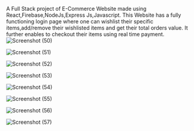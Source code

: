 A Full Stack project of E-Commerce Website made using React,Firebase,NodeJs,Express Js,Javascript.
This Website has a fully functioning login page where one can wishlist their specific items,add/remove their wishlisted items and get their total orders value.
It further enables to checkout their items using real time payment.
![Screenshot (50)](https://user-images.githubusercontent.com/96865822/179939416-7063685c-7e0c-4198-86f7-7a0fb0fb4b27.png)

![Screenshot (51)](https://user-images.githubusercontent.com/96865822/179939433-33fe5d50-2387-47a9-8d67-f40ff85e0783.png)

![Screenshot (52)](https://user-images.githubusercontent.com/96865822/179939442-2bd875aa-5bcb-4919-b4f2-fcaf957da848.png)

![Screenshot (53)](https://user-images.githubusercontent.com/96865822/179939454-7978a27e-a7ec-469e-9d48-a7269a582c29.png)

![Screenshot (54)](https://user-images.githubusercontent.com/96865822/179939465-7480c986-d6f8-4860-a5a4-cd0e8d521460.png)

![Screenshot (55)](https://user-images.githubusercontent.com/96865822/179939473-7fc33954-1018-42b3-b989-a947d84b009a.png)

![Screenshot (56)](https://user-images.githubusercontent.com/96865822/179939494-6be4f1ce-2dc3-450f-bf21-d636cfc87089.png)

![Screenshot (57)](https://user-images.githubusercontent.com/96865822/179939504-84e9a17e-63ae-4e39-b8a1-5dd9a87cdb8a.png)
